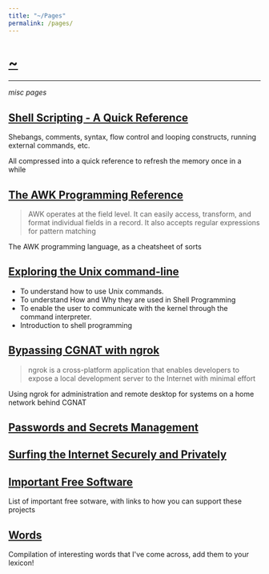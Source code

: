 ```yaml
---
title: "~/Pages"
permalink: /pages/
---
```


# [~](../README.md)

---

_misc pages_

## [Shell Scripting - A Quick Reference](pages/shell-programming.md)

Shebangs, comments, syntax, flow control and looping constructs, running external commands, etc.

All compressed into a quick reference to refresh the memory once in a while

## [The AWK Programming Reference](pages/awk-programming.md)

>AWK operates at the field level. It can easily access, transform, and format individual fields in a record. It also accepts regular expressions for pattern matching

The AWK programming language, as a cheatsheet of sorts

## [Exploring the Unix command-line](pages/unix-commandline.md)

- To understand how to use Unix commands.
- To understand How and Why they are used in Shell Programming
- To enable the user to communicate with the kernel through the command interpreter.
- Introduction to shell programming

## [Bypassing CGNAT with ngrok](pages/ngrok.md)

> ngrok is a cross-platform application that enables developers to expose a local development server to the Internet with minimal effort

Using ngrok for administration and remote desktop for systems on a home network behind CGNAT

## [Passwords and Secrets Management](pages/secrets.md)

## [Surfing the Internet Securely and Privately](pages/surfing.md)

## [Important Free Software](pages/software.md)

List of important free sotware, with links to how you can support these projects

## [Words](pages/words.md)

Compilation of interesting words that I've come across, add them to your lexicon!

<!-- ## [GNU/Linux](linux.html) -->

<!--

## [Virtualization](virtualization.md) -->

<!-- [Linux Ricing](ricing.md) -->
